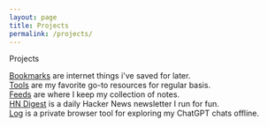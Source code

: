 ```yaml
---
layout: page
title: Projects
permalink: /projects/
---
```


<div class="wrap">

<p class="section">Projects</p>

<p>
  <a href="/bookmarks">Bookmarks</a> are
  internet things i've saved for later.<br />
  <a href="/tools">Tools</a> are
  my favorite go-to resources for regular basis.<br />
  <a href="/feed">Feeds</a> are
  where I keep my collection of notes.<br />
  <a href="https://hn.syazarilasyraf.com">HN Digest</a> is
  a daily Hacker News newsletter I run for fun.<br />
  <a href="https://log.syazarilasyraf.com">Log</a> is
  a private browser tool for exploring my ChatGPT chats offline.
</p>

</div>